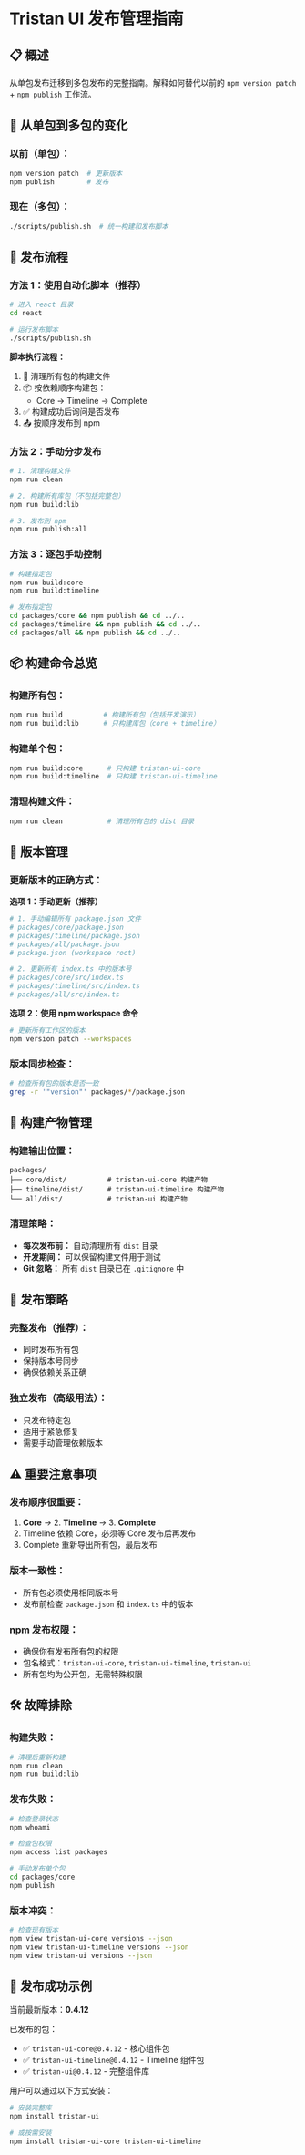 # Tristan UI 发布管理指南

## 📋 概述

从单包发布迁移到多包发布的完整指南。解释如何替代以前的 `npm version patch` + `npm publish` 工作流。

## 🔄 从单包到多包的变化

### 以前（单包）：
```bash
npm version patch  # 更新版本
npm publish        # 发布
```

### 现在（多包）：
```bash
./scripts/publish.sh  # 统一构建和发布脚本
```

## 🚀 发布流程

### 方法 1：使用自动化脚本（推荐）

```bash
# 进入 react 目录
cd react

# 运行发布脚本
./scripts/publish.sh
```

**脚本执行流程：**
1. 🧹 清理所有包的构建文件
2. 📦 按依赖顺序构建包：
   - Core → Timeline → Complete
3. ✅ 构建成功后询问是否发布
4. 📤 按顺序发布到 npm

### 方法 2：手动分步发布

```bash
# 1. 清理构建文件
npm run clean

# 2. 构建所有库包（不包括完整包）
npm run build:lib

# 3. 发布到 npm
npm run publish:all
```

### 方法 3：逐包手动控制

```bash
# 构建指定包
npm run build:core
npm run build:timeline

# 发布指定包
cd packages/core && npm publish && cd ../..
cd packages/timeline && npm publish && cd ../..
cd packages/all && npm publish && cd ../..
```

## 📦 构建命令总览

### 构建所有包：
```bash
npm run build          # 构建所有包（包括开发演示）
npm run build:lib      # 只构建库包（core + timeline）
```

### 构建单个包：
```bash
npm run build:core      # 只构建 tristan-ui-core
npm run build:timeline  # 只构建 tristan-ui-timeline
```

### 清理构建文件：
```bash
npm run clean           # 清理所有包的 dist 目录
```

## 🔢 版本管理

### 更新版本的正确方式：

**选项 1：手动更新（推荐）**
```bash
# 1. 手动编辑所有 package.json 文件
# packages/core/package.json
# packages/timeline/package.json  
# packages/all/package.json
# package.json (workspace root)

# 2. 更新所有 index.ts 中的版本号
# packages/core/src/index.ts
# packages/timeline/src/index.ts
# packages/all/src/index.ts
```

**选项 2：使用 npm workspace 命令**
```bash
# 更新所有工作区的版本
npm version patch --workspaces
```

### 版本同步检查：
```bash
# 检查所有包的版本是否一致
grep -r '"version"' packages/*/package.json
```

## 📂 构建产物管理

### 构建输出位置：
```
packages/
├── core/dist/          # tristan-ui-core 构建产物
├── timeline/dist/      # tristan-ui-timeline 构建产物
└── all/dist/           # tristan-ui 构建产物
```

### 清理策略：
- **每次发布前：** 自动清理所有 `dist` 目录
- **开发期间：** 可以保留构建文件用于测试
- **Git 忽略：** 所有 `dist` 目录已在 `.gitignore` 中

## 🎯 发布策略

### 完整发布（推荐）：
- 同时发布所有包
- 保持版本号同步
- 确保依赖关系正确

### 独立发布（高级用法）：
- 只发布特定包
- 适用于紧急修复
- 需要手动管理依赖版本

## ⚠️ 重要注意事项

### 发布顺序很重要：
1. **Core** → 2. **Timeline** → 3. **Complete**
2. Timeline 依赖 Core，必须等 Core 发布后再发布
3. Complete 重新导出所有包，最后发布

### 版本一致性：
- 所有包必须使用相同版本号
- 发布前检查 `package.json` 和 `index.ts` 中的版本

### npm 发布权限：
- 确保你有发布所有包的权限
- 包名格式：`tristan-ui-core`, `tristan-ui-timeline`, `tristan-ui`
- 所有包均为公开包，无需特殊权限

## 🛠️ 故障排除

### 构建失败：
```bash
# 清理后重新构建
npm run clean
npm run build:lib
```

### 发布失败：
```bash
# 检查登录状态
npm whoami

# 检查包权限
npm access list packages

# 手动发布单个包
cd packages/core
npm publish
```

### 版本冲突：
```bash
# 检查现有版本
npm view tristan-ui-core versions --json
npm view tristan-ui-timeline versions --json
npm view tristan-ui versions --json
```

## 🎉 发布成功示例

当前最新版本：**0.4.12**

已发布的包：
- ✅ `tristan-ui-core@0.4.12` - 核心组件包
- ✅ `tristan-ui-timeline@0.4.12` - Timeline 组件包  
- ✅ `tristan-ui@0.4.12` - 完整组件库

用户可以通过以下方式安装：
```bash
# 安装完整库
npm install tristan-ui

# 或按需安装
npm install tristan-ui-core tristan-ui-timeline
``` 